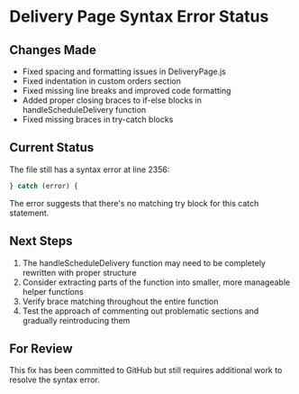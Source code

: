 # Delivery Page Syntax Error Status

## Changes Made
- Fixed spacing and formatting issues in DeliveryPage.js
- Fixed indentation in custom orders section
- Fixed missing line breaks and improved code formatting
- Added proper closing braces to if-else blocks in handleScheduleDelivery function
- Fixed missing braces in try-catch blocks

## Current Status
The file still has a syntax error at line 2356:
```javascript
} catch (error) {
```
The error suggests that there's no matching try block for this catch statement.

## Next Steps
1. The handleScheduleDelivery function may need to be completely rewritten with proper structure
2. Consider extracting parts of the function into smaller, more manageable helper functions
3. Verify brace matching throughout the entire function
4. Test the approach of commenting out problematic sections and gradually reintroducing them

## For Review
This fix has been committed to GitHub but still requires additional work to resolve the syntax error.
